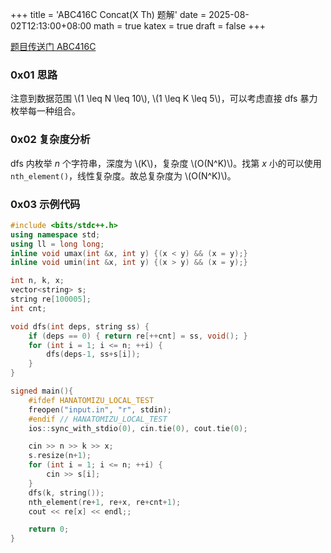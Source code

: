 +++
title = 'ABC416C Concat(X Th) 题解'
date = 2025-08-02T12:13:00+08:00
math = true
katex = true
draft = false
+++

[题目传送门 ABC416C](https://atcoder.jp/contests/abc416/tasks/abc416_c)

### 0x01 思路
注意到数据范围 \\(1 \leq N \leq 10\\), \\(1 \leq K \leq 5\\)，可以考虑直接 dfs 暴力枚举每一种组合。

### 0x02 复杂度分析
dfs 内枚举 $n$ 个字符串，深度为 \\(K\\)，复杂度 \\(O(N^K)\\)。找第 $x$ 小的可以使用 `nth_element()`，线性复杂度。故总复杂度为 \\(O(N^K)\\)。

### 0x03 示例代码

```cpp
#include <bits/stdc++.h>
using namespace std;
using ll = long long;
inline void umax(int &x, int y) {(x < y) && (x = y);}
inline void umin(int &x, int y) {(x > y) && (x = y);}

int n, k, x;
vector<string> s;
string re[100005];
int cnt;

void dfs(int deps, string ss) {
    if (deps == 0) { return re[++cnt] = ss, void(); }
    for (int i = 1; i <= n; ++i) {
        dfs(deps-1, ss+s[i]);
    }
}

signed main(){
    #ifdef HANATOMIZU_LOCAL_TEST
    freopen("input.in", "r", stdin);
    #endif // HANATOMIZU_LOCAL_TEST
    ios::sync_with_stdio(0), cin.tie(0), cout.tie(0);

    cin >> n >> k >> x;
    s.resize(n+1);
    for (int i = 1; i <= n; ++i) {
        cin >> s[i];
    }
    dfs(k, string());
    nth_element(re+1, re+x, re+cnt+1);
    cout << re[x] << endl;;

    return 0;
}
```
